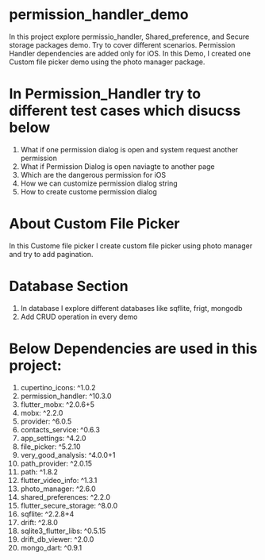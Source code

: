 # permission_handler_demo

In this project explore permissio_handler, Shared_preference, and Secure storage packages demo. Try to cover different scenarios. Permission Handler dependencies are added only for iOS. In this Demo, I created one Custom file picker demo using the photo manager package. 


# In Permission_Handler try to different test cases which disucss below

1. What if one permission dialog is open and system request another permission
2. What if Permission Dialog is open naviagte to another page
3. Which are the dangerous permission for iOS
4. How we can customize permission dialog string 
5. How to create custome permission dialog

# About Custom File Picker

In this Custome file picker I create custom file picker using photo manager and try to add pagination. 

# Database Section

1. In database I explore different databases like sqflite, frigt, mongodb
2. Add CRUD operation in every demo


# Below Dependencies are used in this project:

1.  cupertino_icons: ^1.0.2
2.  permission_handler: ^10.3.0
3.  flutter_mobx: ^2.0.6+5
4.  mobx: ^2.2.0
5.  provider: ^6.0.5
6.  contacts_service: ^0.6.3
7.  app_settings: ^4.2.0
8.  file_picker: ^5.2.10
9.  very_good_analysis: ^4.0.0+1
10.  path_provider: ^2.0.15
11.  path: ^1.8.2
12.  flutter_video_info: ^1.3.1
13.  photo_manager: ^2.6.0
14.  shared_preferences: ^2.2.0
15.  flutter_secure_storage: ^8.0.0
16.  sqflite: ^2.2.8+4
17.  drift: ^2.8.0
18.  sqlite3_flutter_libs: ^0.5.15
19.  drift_db_viewer: ^2.0.0
20.  mongo_dart: ^0.9.1
